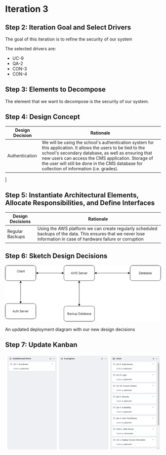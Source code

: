 # Iteration 3

## Step 2: Iteration Goal and Select Drivers

The goal of this iteration is to refine the security of our system

The selected drivers are:

* UC-9
* QA-2
* CON-3
* CON-4

## Step 3: Elements to Decompose

The element that we want to decompose is the security of our system.

## Step 4: Design Concept

| Design Decision              | Rationale                                                                                                                                                                                                                  |
| ---------------------------- | -------------------------------------------------------------------------------------------------------------------------------------------------------------------------------------------------------------------------- |
| Authentication | We will be using the school's authentication system for this application. It allows the users to be tied to the school's secondary database, as well as ensuring that new users can access the CMS application. Storage of the user will still be done in the CMS database for collection of information (i.e. grades).  |
|

## Step 5: Instantiate Architectural Elements, Allocate Responsibilities, and Define Interfaces

| Design Decisions | Rationale   |
| ---------------- | ----------- |
| Regular Backups | Using the AWS platform we can create regularly scheduled backups of the data. This ensures that we never lose information in case of hardware failure or corruption |

## Step 6: Sketch Design Decisions

![sketch](sketch.png)

An updated deployment diagram with our new design decisions

## Step 7: Update Kanban

![kanban](kanban.png)